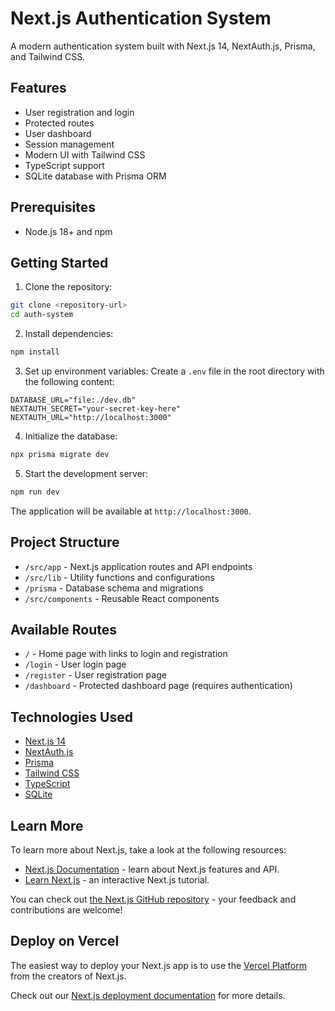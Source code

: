 # Next.js Authentication System

A modern authentication system built with Next.js 14, NextAuth.js, Prisma, and Tailwind CSS.

## Features

- User registration and login
- Protected routes
- User dashboard
- Session management
- Modern UI with Tailwind CSS
- TypeScript support
- SQLite database with Prisma ORM

## Prerequisites

- Node.js 18+ and npm

## Getting Started

1. Clone the repository:

```bash
git clone <repository-url>
cd auth-system
```

2. Install dependencies:

```bash
npm install
```

3. Set up environment variables:
   Create a `.env` file in the root directory with the following content:

```env
DATABASE_URL="file:./dev.db"
NEXTAUTH_SECRET="your-secret-key-here"
NEXTAUTH_URL="http://localhost:3000"
```

4. Initialize the database:

```bash
npx prisma migrate dev
```

5. Start the development server:

```bash
npm run dev
```

The application will be available at `http://localhost:3000`.

## Project Structure

- `/src/app` - Next.js application routes and API endpoints
- `/src/lib` - Utility functions and configurations
- `/prisma` - Database schema and migrations
- `/src/components` - Reusable React components

## Available Routes

- `/` - Home page with links to login and registration
- `/login` - User login page
- `/register` - User registration page
- `/dashboard` - Protected dashboard page (requires authentication)

## Technologies Used

- [Next.js 14](https://nextjs.org/)
- [NextAuth.js](https://next-auth.js.org/)
- [Prisma](https://www.prisma.io/)
- [Tailwind CSS](https://tailwindcss.com/)
- [TypeScript](https://www.typescriptlang.org/)
- [SQLite](https://www.sqlite.org/)

## Learn More

To learn more about Next.js, take a look at the following resources:

- [Next.js Documentation](https://nextjs.org/docs) - learn about Next.js features and API.
- [Learn Next.js](https://nextjs.org/learn) - an interactive Next.js tutorial.

You can check out [the Next.js GitHub repository](https://github.com/vercel/next.js) - your feedback and contributions are welcome!

## Deploy on Vercel

The easiest way to deploy your Next.js app is to use the [Vercel Platform](https://vercel.com/new?utm_medium=default-template&filter=next.js&utm_source=create-next-app&utm_campaign=create-next-app-readme) from the creators of Next.js.

Check out our [Next.js deployment documentation](https://nextjs.org/docs/app/building-your-application/deploying) for more details.
